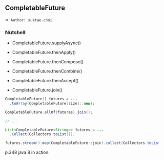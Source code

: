 ## CompletableFuture<T>

```
ㅁ Author: suktae.choi
```

### Nutshell
- CompletableFuture.supplyAsync()
- CompletableFuture.thenApply()

- CompletableFuture.thenCompose()
- CompletableFuture.thenCombine()

- CompletableFuture.thenAccept()

- CompletableFuture.join()

```java
CompletableFuture[] futures = ...
  .toArray(CompletableFuture[size]::new);

CompletableFuture.allOf(futures).join();

// ...

List<CompletableFuture<String>> futures = ...
  .Collect(Collectors.toList());

futures.stream().map(CompletableFuture::join).collect(Collectors.toList());
```




 p.348 java 8 in action
